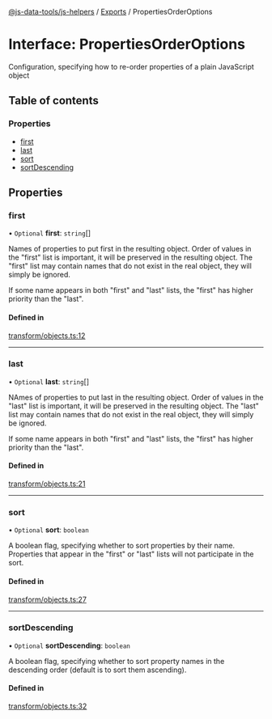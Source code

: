 [@js-data-tools/js-helpers](../README.md) / [Exports](../modules.md) / PropertiesOrderOptions

# Interface: PropertiesOrderOptions

Configuration, specifying how to re-order properties of a plain JavaScript object

## Table of contents

### Properties

- [first](PropertiesOrderOptions.md#first)
- [last](PropertiesOrderOptions.md#last)
- [sort](PropertiesOrderOptions.md#sort)
- [sortDescending](PropertiesOrderOptions.md#sortdescending)

## Properties

### first

• `Optional` **first**: `string`[]

Names of properties to put first in the resulting object.  Order of values in the "first" list is important,
it will be preserved in the resulting object.  The "first" list may contain names that do not exist
in the real object, they will simply be ignored.

If some name appears in both "first" and "last" lists, the "first" has higher priority than the "last".

#### Defined in

[transform/objects.ts:12](https://github.com/js-data-tools/js-helpers/blob/master/src/transform/objects.ts#L12)

___

### last

• `Optional` **last**: `string`[]

NAmes of properties to put last in the resulting object.  Order of values in the "last" list is important,
it will be preserved in the resulting object.  The "last" list may contain names that do not exist
in the real object, they will simply be ignored.

If some name appears in both "first" and "last" lists, the "first" has higher priority than the "last".

#### Defined in

[transform/objects.ts:21](https://github.com/js-data-tools/js-helpers/blob/master/src/transform/objects.ts#L21)

___

### sort

• `Optional` **sort**: `boolean`

A boolean flag, specifying whether to sort properties by their name.  Properties that appear in the "first" or "last"
lists will not participate in the sort.

#### Defined in

[transform/objects.ts:27](https://github.com/js-data-tools/js-helpers/blob/master/src/transform/objects.ts#L27)

___

### sortDescending

• `Optional` **sortDescending**: `boolean`

A boolean flag, specifying whether to sort property names in the descending order (default is to sort them ascending).

#### Defined in

[transform/objects.ts:32](https://github.com/js-data-tools/js-helpers/blob/master/src/transform/objects.ts#L32)
